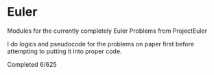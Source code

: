 # Euler
Modules for the currently completely Euler Problems from ProjectEuler

I do logics and pseudocode for the problems on paper first before attempting to putting it into proper code.

Completed 6/625
